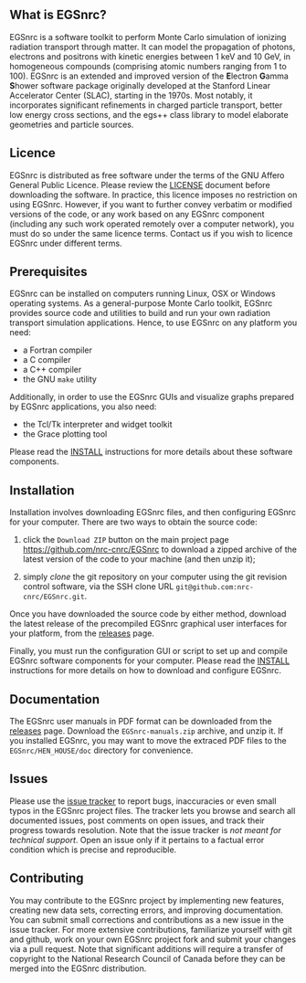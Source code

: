 ## What is EGSnrc?

EGSnrc is a software toolkit to perform Monte Carlo simulation of
ionizing radiation transport through matter. It can model the
propagation of photons, electrons and positrons with kinetic energies
between 1 keV and 10 GeV, in homogeneous compounds (comprising atomic
numbers ranging from 1 to 100). EGSnrc is an extended and improved
version of the **E**lectron **G**amma **S**hower software package
originally developed at the Stanford Linear Accelerator Center (SLAC),
starting in the 1970s. Most notably, it incorporates significant
refinements in charged particle transport, better low energy cross
sections, and the egs++ class library to model elaborate geometries and
particle sources.


## Licence

EGSnrc is distributed as free software under the terms of the GNU Affero
General Public Licence. Please review the [LICENSE](LICENCE.md) document
before downloading the software. In practice, this licence imposes no
restriction on using EGSnrc. However, if you want to further convey
verbatim or modified versions of the code, or any work based on any
EGSnrc component (including any such work operated remotely over a
computer network), you must do so under the same licence terms.
Contact us if you wish to licence EGSnrc under different terms.


## Prerequisites

EGSnrc can be installed on computers running Linux, OSX or Windows
operating systems. As a general-purpose Monte Carlo toolkit, EGSnrc
provides source code and utilities to build and run your own
radiation transport simulation applications. Hence, to use EGSnrc
on any platform you need:

- a Fortran compiler
- a C compiler
- a C++ compiler
- the GNU `make` utility

Additionally, in order to use the EGSnrc GUIs and visualize graphs
prepared by EGSnrc applications, you also need:

- the Tcl/Tk interpreter and widget toolkit
- the Grace plotting tool

Please read the [INSTALL](INSTALL.md) instructions for more details about
these software components.


## Installation

Installation involves downloading EGSnrc files, and then configuring
EGSnrc for your computer. There are two ways to obtain the source code:

1. click the `Download ZIP` button on the main project page
https://github.com/nrc-cnrc/EGSnrc to download a zipped archive of the
latest version of the code to your machine (and then unzip it);

2. simply *clone* the git repository on your computer using the git
revision control software, via the SSH clone URL
`git@github.com:nrc-cnrc/EGSnrc.git`.

Once you have downloaded the source code by either method, download the
latest release of the precompiled EGSnrc graphical user interfaces for
your platform, from the [releases](https://github.com/nrc-cnrc/EGSnrc/releases)
page.

Finally, you must run the configuration GUI or script to set up and
compile EGSnrc software components for your computer. Please read the
[INSTALL](INSTALL.md) instructions for more details on how to download
and configure EGSnrc.


## Documentation

The EGSnrc user manuals in PDF format can be downloaded from the
[releases](https://github.com/nrc-cnrc/EGSnrc/releases) page. Download
the `EGSnrc-manuals.zip` archive, and unzip it. If you installed EGSnrc,
you may want to move the extraced PDF files to the `EGSnrc/HEN_HOUSE/doc`
directory for convenience.


## Issues

Please use the [issue tracker](https://github.com/nrc-cnrc/EGSnrc/issues)
to report bugs, inaccuracies or even small typos in the EGSnrc project
files. The tracker lets you browse and search all documented issues,
post comments on open issues, and track their progress towards resolution.
Note that the issue tracker is *not meant for technical support*. Open
an issue only if it pertains to a factual error condition which is
precise and reproducible.


## Contributing

You may contribute to the EGSnrc project by implementing new features,
creating new data sets, correcting errors, and improving documentation.
You can submit small corrections and contributions as a new issue
in the issue tracker. For more extensive contributions, familiarize
yourself with git and github, work on your own EGSnrc project fork and
submit your changes via a pull request. Note that significant additions
will require a transfer of copyright to the National Research Council
of Canada before they can be merged into the EGSnrc distribution.
